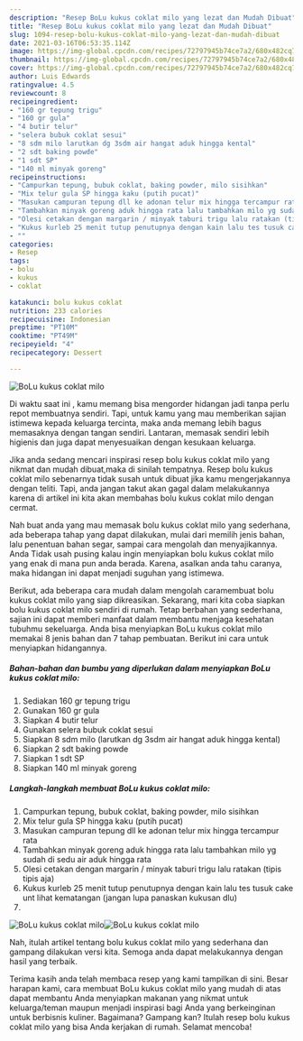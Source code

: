 ```yaml
---
description: "Resep BoLu kukus coklat milo yang lezat dan Mudah Dibuat"
title: "Resep BoLu kukus coklat milo yang lezat dan Mudah Dibuat"
slug: 1094-resep-bolu-kukus-coklat-milo-yang-lezat-dan-mudah-dibuat
date: 2021-03-16T06:53:35.114Z
image: https://img-global.cpcdn.com/recipes/72797945b74ce7a2/680x482cq70/bolu-kukus-coklat-milo-foto-resep-utama.jpg
thumbnail: https://img-global.cpcdn.com/recipes/72797945b74ce7a2/680x482cq70/bolu-kukus-coklat-milo-foto-resep-utama.jpg
cover: https://img-global.cpcdn.com/recipes/72797945b74ce7a2/680x482cq70/bolu-kukus-coklat-milo-foto-resep-utama.jpg
author: Luis Edwards
ratingvalue: 4.5
reviewcount: 8
recipeingredient:
- "160 gr tepung trigu"
- "160 gr gula"
- "4 butir telur"
- "selera bubuk coklat sesui"
- "8 sdm milo larutkan dg 3sdm air hangat aduk hingga kental"
- "2 sdt baking powde"
- "1 sdt SP"
- "140 ml minyak goreng"
recipeinstructions:
- "Campurkan tepung, bubuk coklat, baking powder, milo sisihkan"
- "Mix telur gula SP hingga kaku (putih pucat)"
- "Masukan campuran tepung dll ke adonan telur mix hingga tercampur rata"
- "Tambahkan minyak goreng aduk hingga rata lalu tambahkan milo yg sudah di sedu air aduk hingga rata"
- "Olesi cetakan dengan margarin / minyak taburi trigu lalu ratakan (tipis tipis aja)"
- "Kukus kurleb 25 menit tutup penutupnya dengan kain lalu tes tusuk cake unt lihat kematangan (jangan lupa panaskan kukusan dlu)"
- ""
categories:
- Resep
tags:
- bolu
- kukus
- coklat

katakunci: bolu kukus coklat 
nutrition: 233 calories
recipecuisine: Indonesian
preptime: "PT10M"
cooktime: "PT49M"
recipeyield: "4"
recipecategory: Dessert

---
```



![BoLu kukus coklat milo](https://img-global.cpcdn.com/recipes/72797945b74ce7a2/680x482cq70/bolu-kukus-coklat-milo-foto-resep-utama.jpg)

Di waktu  saat ini , kamu memang bisa mengorder hidangan jadi tanpa perlu repot membuatnya sendiri. Tapi, untuk kamu yang mau memberikan sajian istimewa kepada keluarga tercinta, maka anda memang lebih bagus memasaknya dengan tangan sendiri. Lantaran, memasak sendiri lebih higienis dan juga dapat menyesuaikan dengan kesukaan keluarga.

Jika anda sedang mencari inspirasi resep bolu kukus coklat milo yang nikmat dan mudah dibuat,maka di sinilah tempatnya. Resep bolu kukus coklat milo  sebenarnya tidak susah untuk dibuat jika kamu mengerjakannya dengan teliti. Tapi, anda jangan takut akan gagal dalam melakukannya 
karena di artikel ini kita akan membahas bolu kukus coklat milo dengan cermat.  



Nah buat anda yang mau memasak bolu kukus coklat milo yang sederhana, ada beberapa tahap yang dapat dilakukan, mulai dari memilih jenis bahan, lalu penentuan bahan segar, sampai cara mengolah dan menyajikannya. Anda Tidak usah pusing kalau ingin menyiapkan bolu kukus coklat milo yang enak di mana pun anda berada. Karena, asalkan anda  tahu caranya, maka hidangan ini dapat menjadi suguhan yang istimewa.

Berikut, ada beberapa cara mudah dalam mengolah caramembuat bolu kukus coklat milo yang siap dikreasikan. Sekarang, mari kita coba siapkan bolu kukus coklat milo sendiri di rumah. Tetap berbahan yang sederhana, sajian ini dapat memberi manfaat dalam membantu menjaga kesehatan tubuhmu sekeluarga. Anda bisa menyiapkan BoLu kukus coklat milo memakai 8 jenis bahan dan 7 tahap pembuatan. Berikut ini cara untuk menyiapkan hidangannya.

<!--inarticleads1-->

##### Bahan-bahan dan bumbu yang diperlukan dalam menyiapkan BoLu kukus coklat milo:

1. Sediakan 160 gr tepung trigu
1. Gunakan 160 gr gula
1. Siapkan 4 butir telur
1. Gunakan selera bubuk coklat sesui
1. Siapkan 8 sdm milo (larutkan dg 3sdm air hangat aduk hingga kental)
1. Siapkan 2 sdt baking powde
1. Siapkan 1 sdt SP
1. Siapkan 140 ml minyak goreng




<!--inarticleads2-->

##### Langkah-langkah membuat BoLu kukus coklat milo:

1. Campurkan tepung, bubuk coklat, baking powder, milo sisihkan
1. Mix telur gula SP hingga kaku (putih pucat)
1. Masukan campuran tepung dll ke adonan telur mix hingga tercampur rata
1. Tambahkan minyak goreng aduk hingga rata lalu tambahkan milo yg sudah di sedu air aduk hingga rata
1. Olesi cetakan dengan margarin / minyak taburi trigu lalu ratakan (tipis tipis aja)
1. Kukus kurleb 25 menit tutup penutupnya dengan kain lalu tes tusuk cake unt lihat kematangan (jangan lupa panaskan kukusan dlu)
1. 
<img src="https://img-global.cpcdn.com/steps/702709b95112d72d/160x128cq70/bolu-kukus-coklat-milo-langkah-memasak-7-foto.jpg" alt="BoLu kukus coklat milo"><img src="https://img-global.cpcdn.com/steps/febd44e80d593099/160x128cq70/bolu-kukus-coklat-milo-langkah-memasak-7-foto.jpg" alt="BoLu kukus coklat milo">



Nah, itulah artikel tentang  bolu kukus coklat milo  yang sederhana dan gampang dilakukan versi kita. Semoga anda dapat melakukannya dengan hasil yang terbaik. 

Terima kasih anda telah membaca resep yang kami tampilkan di sini. Besar harapan kami, cara membuat  BoLu kukus coklat milo yang mudah di atas dapat membantu Anda menyiapkan makanan yang nikmat untuk keluarga/teman maupun menjadi inspirasi bagi Anda yang berkeinginan untuk berbisnis kuliner. Bagaimana? Gampang kan? Itulah resep bolu kukus coklat milo yang bisa Anda kerjakan di rumah. Selamat mencoba!

